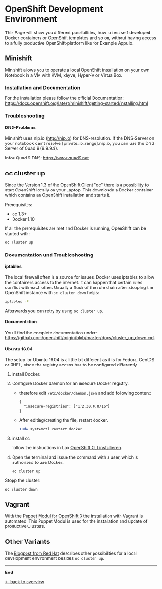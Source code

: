 # OpenShift Development Environment

This Page will show you different possibilities, how to test self developed Docker containers or OpenShift templates and so on, without having access to a fully productive OpenShift-platform like for Example Appuio.

## Minishift

Minishift allows you to operate a local OpenShift installation on your own Notebook in a VM with KVM, xhyve, Hyper-V or VirtualBox.

### Installation and Documentation

For the installation please follow the official Documentation: https://docs.openshift.org/latest/minishift/getting-started/installing.html

### Troubleshooting

#### DNS-Problems

Minishift uses nip.io (http://nip.io) for DNS-resolution. If the DNS-Server on your notebook can't resolve [private_ip_range].nip.io, you can use the DNS-Server of Quad 9 (9.9.9.9).

Infos Quad 9 DNS: https://www.quad9.net


## oc cluster up

Since the Version 1.3 of the OpenShift Client "oc" there is a possibility to start OpenShift locally on your Laptop. This downloads a Docker container which contains an OpenShift installation and starts it.

Prerequisites:
* oc 1.3+
* Docker 1.10

If all the prerequisites are met and Docker is running, OpenShift can be started with:

```bash
oc cluster up
```

### Documentation und Troubleshooting

#### iptables
The local firewall often is a source for issues. Docker uses iptables to allow the containers access to the internet. It can happen that certain rules conflict with each other. Usually a flush of the rule chain after stopping the OpenShift instance with `oc cluster down` helps:

```bash
iptables -F
```

Afterwards you can retry by using `oc cluster up`.

#### Documentation

You'll find the complete documentation under: https://github.com/openshift/origin/blob/master/docs/cluster_up_down.md.

#### Ubuntu 16.04

The setup for Ubuntu 16.04 is a little bit different as it is for Fedora, CentOS or RHEL, since the registry access has to be configured differently.

1. install Docker.
2. Configure Docker daemon for an insecure Docker registry.
   - therefore edit `/etc/docker/daemon.json` and add following content:
     ```txt
     {
       "insecure-registries": ["172.30.0.0/16"]
     }
     ```

   - After editing/creating the file, restart docker.
     ```bash
     sudo systemctl restart docker
     ```

3. install oc

   follow the instructions in Lab [OpenShift CLI installieren](labs/02_cli.md).

4. Open the terminal and issue the command with a user, which is authorized to use Docker:
   ```bash
   oc cluster up
   ```

Stopp the cluster:

```bash
oc cluster down
```

## Vagrant

With the [Puppet Modul for OpenShift 3](https://github.com/puzzle/puppet-openshift3/tree/dev) the installation with Vagrant is automated. This Puppet Modul is used for the installation and update of productive Clusters.

## Other Variants

The [Blogpost from Red Hat](https://developers.redhat.com/blog/2016/10/11/four-creative-ways-to-create-an-openshiftkubernetes-dev-environment/) describes other possibilities for a local development environment besides `oc cluster up`.

---

**End**

[← back to overview](../README.md)
